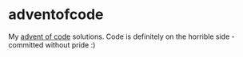 # adventofcode

My [advent of code](https://adventofcode.com/) solutions. Code is definitely on the horrible side - committed without pride :)
